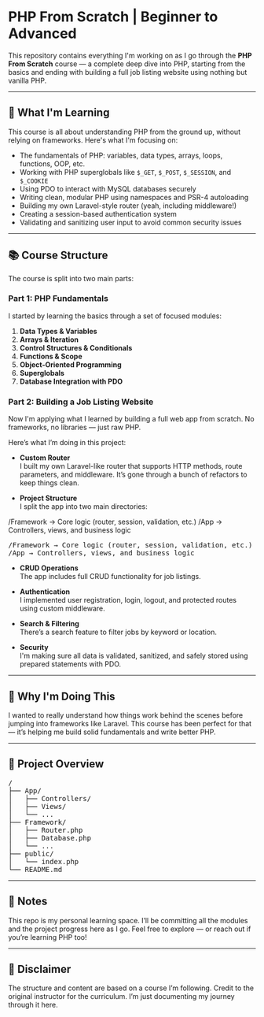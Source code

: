 # PHP From Scratch | Beginner to Advanced

This repository contains everything I'm working on as I go through the **PHP From Scratch** course — a complete deep dive into PHP, starting from the basics and ending with building a full job listing website using nothing but vanilla PHP.

---

## 🚀 What I'm Learning

This course is all about understanding PHP from the ground up, without relying on frameworks. Here's what I'm focusing on:

- The fundamentals of PHP: variables, data types, arrays, loops, functions, OOP, etc.
- Working with PHP superglobals like `$_GET`, `$_POST`, `$_SESSION`, and `$_COOKIE`
- Using PDO to interact with MySQL databases securely
- Writing clean, modular PHP using namespaces and PSR-4 autoloading
- Building my own Laravel-style router (yeah, including middleware!)
- Creating a session-based authentication system
- Validating and sanitizing user input to avoid common security issues

---

## 📚 Course Structure

The course is split into two main parts:

### Part 1: PHP Fundamentals

I started by learning the basics through a set of focused modules:

1. **Data Types & Variables**
2. **Arrays & Iteration**
3. **Control Structures & Conditionals**
4. **Functions & Scope**
5. **Object-Oriented Programming**
6. **Superglobals**
7. **Database Integration with PDO**

### Part 2: Building a Job Listing Website

Now I'm applying what I learned by building a full web app from scratch. No frameworks, no libraries — just raw PHP.

Here’s what I’m doing in this project:

- **Custom Router**  
  I built my own Laravel-like router that supports HTTP methods, route parameters, and middleware. It’s gone through a bunch of refactors to keep things clean.

- **Project Structure**  
  I split the app into two main directories:

/Framework → Core logic (router, session, validation, etc.)
/App → Controllers, views, and business logic
<pre>
/Framework → Core logic (router, session, validation, etc.)
/App → Controllers, views, and business logic
</pre>


- **CRUD Operations**  
The app includes full CRUD functionality for job listings.

- **Authentication**  
I implemented user registration, login, logout, and protected routes using custom middleware.

- **Search & Filtering**  
There’s a search feature to filter jobs by keyword or location.

- **Security**  
I'm making sure all data is validated, sanitized, and safely stored using prepared statements with PDO.

---

## 🧠 Why I'm Doing This

I wanted to really understand how things work behind the scenes before jumping into frameworks like Laravel. This course has been perfect for that — it’s helping me build solid fundamentals and write better PHP.

---

## 📁 Project Overview
<pre>
/
├── App/
│   ├── Controllers/
│   ├── Views/
│   └── ...
├── Framework/
│   ├── Router.php
│   ├── Database.php
│   └── ...
├── public/
│   └── index.php
└── README.md
</pre>

---

## 📌 Notes

This repo is my personal learning space. I’ll be committing all the modules and the project progress here as I go. Feel free to explore — or reach out if you’re learning PHP too!

---

## 📜 Disclaimer

The structure and content are based on a course I’m following. Credit to the original instructor for the curriculum. I’m just documenting my journey through it here.